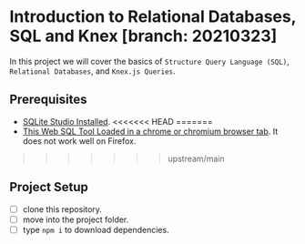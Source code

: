# Introduction to Relational Databases, SQL and Knex [branch: 20210323]

In this project we will cover the basics of `Structure Query Language (SQL)`, `Relational Databases`, and `Knex.js Queries`.

## Prerequisites

- [SQLite Studio Installed](https://sqlitestudio.pl/index.rvt?act=download).
<<<<<<< HEAD
=======
- [This Web SQL Tool Loaded in a chrome or chromium browser tab](https://www.w3schools.com/Sql/trysql.asp?filename=trysql_select_all). It does not work well on Firefox.
>>>>>>> upstream/main

## Project Setup

- [ ] clone this repository.
- [ ] move into the project folder.
- [ ] type `npm i` to download dependencies.
